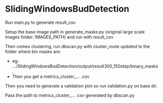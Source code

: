 # SlidingWindowsBudDetection
Run main.py to generate result_csv

Setup the base image path in generate_masks.py (original large scale images folder: IMAGES_PATH) and run with result_csv

Then comes clustering, run dbscan.py with cluster_route updated to the folder where bin masks are:
* eg: .../SlidingWindowsBudDetection/output/result300_150step/binary_masks,
* Then you get a metrics_cluster_... .csv
   
Then you need to generate a validation plot so run validation.py on base dir.

Pass the path to metrics_cluster_... .csv generated by dbscan.py

